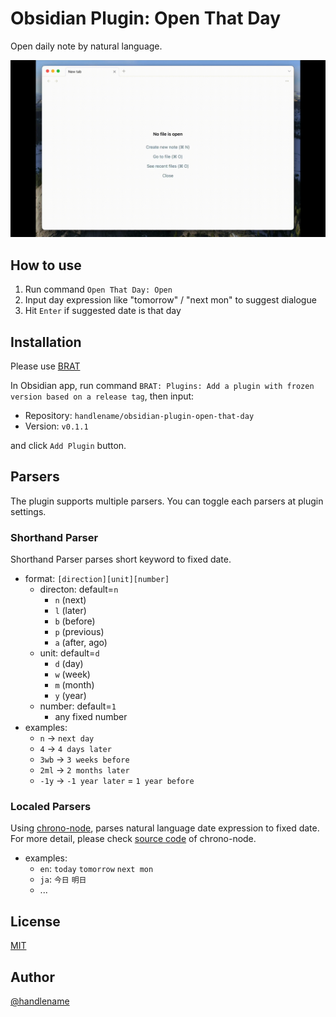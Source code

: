 # Obsidian Plugin: Open That Day

Open daily note by natural language.

![](/doc/demo.gif)

## How to use

1. Run command `Open That Day: Open`
2. Input day expression like "tomorrow" / "next mon" to suggest dialogue
3. Hit `Enter` if suggested date is that day

## Installation

Please use [BRAT](https://github.com/TfTHacker/obsidian42-brat?tab=readme-ov-file)

In Obsidian app, run command `BRAT: Plugins: Add a plugin with frozen version based on a release tag`, then input:

- Repository: `handlename/obsidian-plugin-open-that-day`
- Version: `v0.1.1`

and click `Add Plugin` button.

## Parsers

The plugin supports multiple parsers.
You can toggle each parsers at plugin settings.

### Shorthand Parser

Shorthand Parser parses short keyword to fixed date.

- format: `[direction][unit][number]`
    - directon: default=`n`
        - `n` (next)
        - `l` (later)
        - `b` (before)
        - `p` (previous)
        - `a` (after, ago)
    - unit: default=`d`
        - `d` (day)
        - `w` (week)
        - `m` (month)
        - `y` (year)
    - number: default=`1`
        - any fixed number
- examples:
    - `n` → `next day`
    - `4` → `4 days later`
    - `3wb` → `3 weeks before`
    - `2ml` → `2 months later`
    - `-1y` → `-1 year later` = `1 year before`

### Localed Parsers

Using [chrono-node](https://www.npmjs.com/package/chrono-node), parses natural language date expression to fixed date.
For more detail, please check [source code](https://github.com/wanasit/chrono/tree/master/src/locales) of chrono-node.

- examples:
    - `en`: `today` `tomorrow` `next mon`
    - `ja`: `今日` `明日`
    - ...

## License

[MIT](https://github.com/handlename/obsidian-plugin-open-that-day/blob/main/LICENSE)

## Author

[@handlename](https://github.com/handlename)
